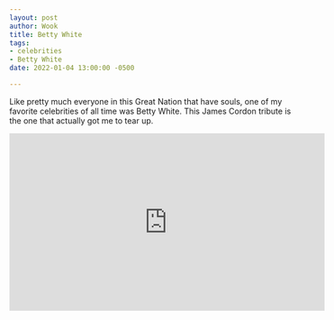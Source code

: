 ```yaml
---
layout: post
author: Wook
title: Betty White
tags:
- celebrities
- Betty White
date: 2022-01-04 13:00:00 -0500

---
```

Like pretty much everyone in this Great Nation that have souls, one of my favorite celebrities of all time was Betty White.  This James Cordon tribute is the one that actually got me to tear up.

<iframe width="560" height="315" src="https://www.youtube-nocookie.com/embed/K2QqijfhuG8" title="YouTube video player" frameborder="0" allow="accelerometer; autoplay; clipboard-write; encrypted-media; gyroscope; picture-in-picture" allowfullscreen></iframe>